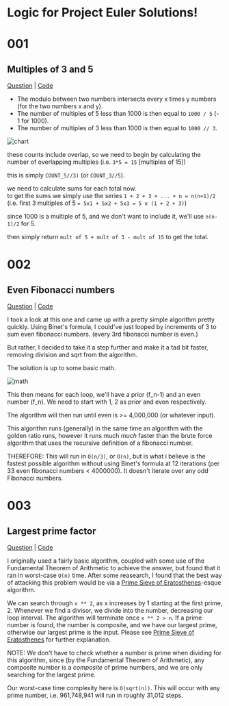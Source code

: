 # Logic for Project Euler Solutions!

# 001
## Multiples of 3 and 5
[Question](https://projecteuler.net/problem=1) | [Code](https://github.com/jaruserickson/project-euler-solutions/blob/master/python/001.py)

  - The modulo between two numbers intersects every x times y numbers (for the two numbers x and y).  
  - The number of multiples of 5 less than 1000 is then equal to `1000 / 5` (- 1 for 1000).  
  - The number of multiples of 3 less than 1000 is then equal to `1000 // 3`.  

  ![chart](https://github.com/jaruserickson/project-euler-solutions/blob/master/img/chart.png?raw=true "001 chart")  

  these counts include overlap, so we need to begin by calculating the number of overlapping multiples (i.e. `3*5 = 15` [multiples of 15])  
  
  this is simply `COUNT_5//3)` (or `COUNT_3//5`).

  we need to calculate sums for each total now.  
    to get the sums we simply use the series `1 + 2 + 3 + ... + n = n(n+1)/2`  
    (i.e. first 3 multiples of 5 `= 5x1 + 5x2 + 5x3 = 5 x (1 + 2 + 3)`)

  since 1000 is a multiple of 5, and we don't want to include it, we'll use `n(n-1)/2` for 5.

  then simply return `mult of 5 + mult of 3 - mult of 15` to get the total.

# 002
## Even Fibonacci numbers
[Question](https://projecteuler.net/problem=2) | [Code](https://github.com/jaruserickson/project-euler-solutions/blob/master/python/002.py)

  I took a look at this one and came up with a pretty simple algorithm pretty quickly. Using Binet's formula, I could've just looped by increments of 3 to sum even fibonacci numbers. (every 3rd fibonacci number is even.)

  But rather, I decided to take it a step further and make it a tad bit faster, removing division and sqrt from the algorithm. 

  The solution is up to some basic math.

  ![math](https://github.com/jaruserickson/project-euler-solutions/blob/master/img/math.png?raw=true "002 math")

  This then means for each loop, we'll have a prior (f_n-1) and an even number (f_n). We need to start with 1, 2 as prior and even respectively.

  The algorithm will then run until even is >= 4,000,000 (or whatever input).

  This algorithm runs (generally) in the same time an algorithm with the golden ratio runs, however it runs much *much* faster than the brute force algorithm that uses the recursive definition of a fibonacci number.

  THEREFORE: This will run in `O(n/3)`, or `O(n)`, but is what i believe is the fastest possible algorithm without using Binet's formula at 12 iterations (per 33 even fibonacci numbers < 4000000). It doesn't iterate over any odd Fibonacci numbers.

# 003
## Largest prime factor
[Question](https://projecteuler.net/problem=3) | [Code](https://github.com/jaruserickson/project-euler-solutions/blob/master/python/003.py)

  I originally used a fairly basic algorithm, coupled with some use of the Fundamental Theorem of Arithmetic to achieve the answer, but found that it ran in worst-case `O(n)` time. After some reasearch, I found that the best way of attacking this problem would be via a [Prime Sieve of Eratosthenes](https://en.wikipedia.org/wiki/Sieve_of_Eratosthenes)-esque algorithm.

  We can search through `x ** 2`, as x increases by 1 starting at the first prime, 2. Whenever we find a divisor, we divide into the number, decreasing our loop interval. The algorithm will terminate once `x ** 2 > n`. If a prime number is found, the number is composite, and we have our largest prime, otherwise our largest prime is the input. Please see [Prime Sieve of Eratosthenes](https://en.wikipedia.org/wiki/Sieve_of_Eratosthenes) for further explanation.

  NOTE: We don't have to check whether a number is prime when dividing for this algorithm, since (by the Fundamental Theorem of Arithmetic), any composite number is a *composite* of prime numbers, and we are only searching for the largest prime.

  Our worst-case time complexity here is `O(sqrt(n))`. This will occur with any prime number, i.e. 961,748,941 will run in roughly 31,012 steps. 
